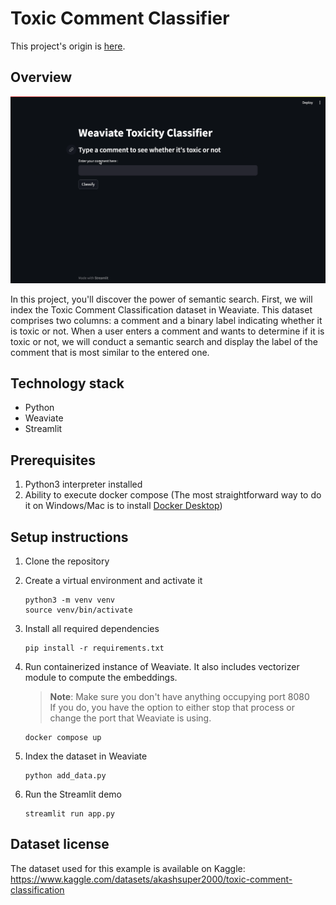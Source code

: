 # Toxic Comment Classifier

This project's origin is [here](https://github.com/weaviate/weaviate-examples/tree/main/weaviate-toxic-comment-classifier).

## Overview
![Demo](demo.gif)

In this project, you'll discover the power of semantic search. 
First, we will index the Toxic Comment Classification dataset in Weaviate. 
This dataset comprises two columns: a comment and a binary label indicating whether it is toxic or not. 
When a user enters a comment and wants to determine if it is toxic or not, 
we will conduct a semantic search and display the label of the comment that is most similar to the entered one.

## Technology stack
- Python
- Weaviate
- Streamlit

## Prerequisites
1. Python3 interpreter installed
1. Ability to execute docker compose 
(The most straightforward way to do it on Windows/Mac is to install 
[Docker Desktop](https://www.docker.com/products/docker-desktop/))

## Setup instructions 
1. Clone the repository
1. Create a virtual environment and activate it
    ```shell
    python3 -m venv venv
    source venv/bin/activate
    ```
1. Install all required dependencies 
    ```shell
    pip install -r requirements.txt
    ```
1. Run containerized instance of Weaviate. It also includes vectorizer module to compute the embeddings.

   > **Note**: Make sure you don't have anything occupying port 8080   
   > If you do, you have the option to either stop that process or change the port that Weaviate is using.
    ```shell
    docker compose up
    ```
1. Index the dataset in Weaviate
    ```shell
    python add_data.py
    ```
1. Run the Streamlit demo
   ```shell
   streamlit run app.py
   ```

## Dataset license

The dataset used for this example is available on Kaggle: 
https://www.kaggle.com/datasets/akashsuper2000/toxic-comment-classification
